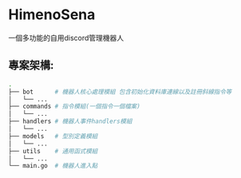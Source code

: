 # HimenoSena
一個多功能的自用discord管理機器人

## 專案架構:
```bash
.
├── bot      # 機器人核心處理模組 包含初始化資料庫連線以及註冊斜線指令等
│   └── ...
├── commands # 指令模組(一個指令一個檔案)
│   └── ...
├── handlers # 機器人事件handlers模組
│   └── ...
├── models   # 型別定義模組
│   └── ...
├── utils    # 通用函式模組
│   └── ...
└── main.go  # 機器人進入點
```